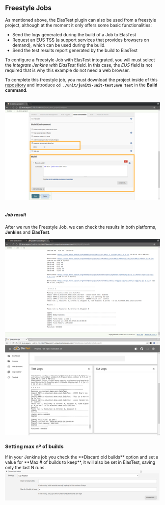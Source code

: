 <div class="range range-xs-left">
<div class="cell-xs-10 cell-lg-6 text-md-left inset-md-right-80 cell-lg-push-1 offset-top-50 offset-lg-top-0">
<h2 id="content" class="h1">Freestyle Jobs</h2>
<div class="offset-top-30 offset-md-top-30">
</div>
</div>
</div>

As mentioned above, the ElasTest plugin can also be used from a freestyle project, although at the moment it only offers some basic functionalities:

-   Send the logs generated during the build of a Job to ElasTest
-   Request an EUS TSS (a support services that provides browsers on demand), which can be used during the build.
-   Send the test results report generated by the build to ElasTest

To configure a Freestyle Job with ElasTest integrated, you will must select the _Integrate Jenkins with ElasTest_ field. In this case, the _EUS_ field is not required that is why this example do not need a web browser.

To complete this freestyle job, you must download the project inside of this [repository](https://github.com/elastest/demo-projects) and introduce **`cd ./unit/junit5-unit-test;mvn test`** in the **Build command**.

<br>
<div class="docs-gallery inline-block">
    <a data-fancybox="gallery-1" href="/docs/jenkins/images/job.png"><img class="img-responsive img-wellcome" src="/docs/jenkins/images/job.png"/></a>
</div>
<br>

<h5 class="small-subtitle">Job result</h5>

After we run the Freestyle Job, we can check the results in both platforms, **Jenkins** and **ElasTest**.

<div class="docs-gallery inline-block">
    <a data-fancybox="gallery-4" href="/docs/jenkins/images/jenkins_log.png"><img class="img-responsive img-wellcome" src="/docs/jenkins/images/jenkins_log.png"/></a>
    <a data-fancybox="gallery-4" href="/docs/jenkins/images/elastest_log.png"><img class="img-responsive img-wellcome" src="/docs/jenkins/images/elastest_log.png"/></a>
</div>

<!-- ************************************** -->
<!-- ************ Limit Builds ************ -->
<!-- ************************************** -->

<h3 id="limitBuilds" class="holder-subtitle link-top">Setting max nº of builds</h3>
If in your Jenkins job you check the **Discard old builds** option and set a value for **Max # of builds to keep**, it will also be set in ElasTest, saving only the last N runs.

<div class="docs-gallery inline-block">
    <a data-fancybox="gallery-2" href="/docs/jenkins/images/pipeline/max_builds.png"><img class="img-responsive img-wellcome" src="/docs/jenkins/images/pipeline/max_builds.png"/></a>
</div>
